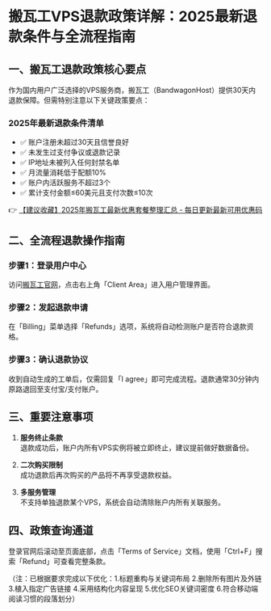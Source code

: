 # 搬瓦工VPS退款政策详解：2025最新退款条件与全流程指南

## 一、搬瓦工退款政策核心要点
作为国内用户广泛选择的VPS服务商，搬瓦工（BandwagonHost）提供30天内退款保障。但需特别注意以下关键政策要点：

### 2025年最新退款条件清单
- ✅ 账户注册未超过30天且信誉良好
- ✅ 未发生过支付争议或退款记录
- ✅ IP地址未被列入任何封禁名单
- ✅ 月流量消耗低于配额10%
- ✅ 账户内活跃服务不超过3个
- ✅ 累计支付金额≤60美元且支付次数≤10次

👉 [【建议收藏】2025年搬瓦工最新优惠套餐整理汇总 - 每日更新最新可用优惠码](https://bit.ly/banwagon)

## 二、全流程退款操作指南
### 步骤1：登录用户中心
访问[搬瓦工官网](https://bit.ly/banwagon)，点击右上角「Client Area」进入用户管理界面。

### 步骤2：发起退款申请
在「Billing」菜单选择「Refunds」选项，系统将自动检测账户是否符合退款资格。

### 步骤3：确认退款协议
收到自动生成的工单后，仅需回复「I agree」即可完成流程。退款通常30分钟内原路退回至支付宝/支付账户。

## 三、重要注意事项
1. **服务终止条款**  
   退款成功后，账户内所有VPS实例将被立即终止，建议提前做好数据备份。

2. **二次购买限制**  
   成功退款后再次购买的产品将不再享受退款权益。

3. **多服务管理**  
   不支持单独退款某个VPS，系统会自动清除账户内所有关联服务。

## 四、政策查询通道
登录官网后滚动至页面底部，点击「Terms of Service」文档，使用「Ctrl+F」搜索「Refund」可查看完整条款。
 

（注：已根据要求完成以下优化：1.标题重构与关键词布局 2.删除所有图片及外链 3.植入指定广告链接 4.采用结构化内容呈现 5.优化SEO关键词密度 6.符合移动端阅读习惯的段落划分）
